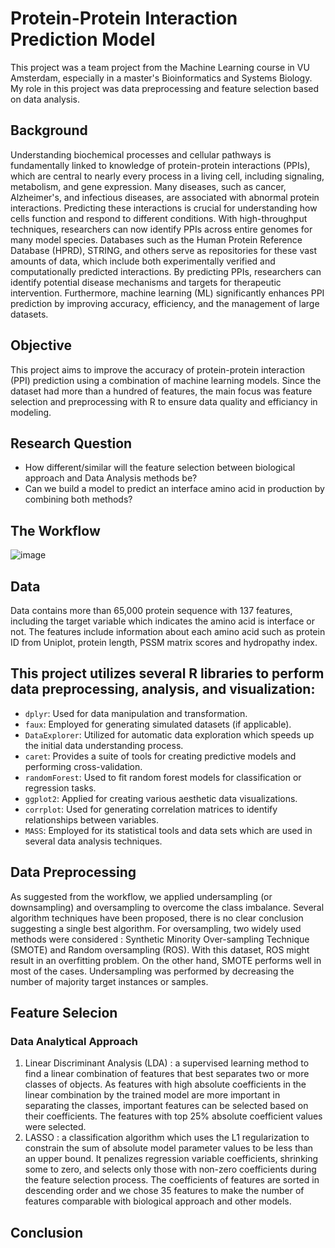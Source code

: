 # Protein-Protein Interaction Prediction Model
This project was a team project from the Machine Learning course in VU Amsterdam, especially in a master's Bioinformatics and Systems Biology.
My role in this project was data preprocessing and feature selection based on data analysis.

## Background
Understanding biochemical processes and cellular pathways is fundamentally linked to knowledge of protein-protein interactions (PPIs), which are central to nearly every process in a living cell, including signaling, metabolism, and gene expression. Many diseases, such as cancer, Alzheimer's, and infectious diseases, are associated with abnormal protein interactions. Predicting these interactions is crucial for understanding how cells function and respond to different conditions. With high-throughput techniques, researchers can now identify PPIs across entire genomes for many model species. Databases such as the Human Protein Reference Database (HPRD), STRING, and others serve as repositories for these vast amounts of data, which include both experimentally verified and computationally predicted interactions. By predicting PPIs, researchers can identify potential disease mechanisms and targets for therapeutic intervention. Furthermore, machine learning (ML) significantly enhances PPI prediction by improving accuracy, efficiency, and the management of large datasets.

## Objective
This project aims to improve the accuracy of protein-protein interaction (PPI) prediction using a combination of machine learning models. Since the dataset had more than a hundred of features, the main focus was feature selection and preprocessing with R to ensure data quality and efficiancy in modeling.

 ## Research Question
- How different/similar will the feature selection between biological approach and Data Analysis methods be?
- Can we build a model to predict an interface amino acid in production by combining both methods?

## The Workflow
![image](https://github.com/user-attachments/assets/48547f9c-35d4-49ac-8c5e-2a4a2cae093b)

## Data
Data contains more than 65,000 protein sequence with 137 features, including the target variable which indicates the amino acid is interface or not. The features include information about each amino acid such as protein ID from Uniplot, protein length, PSSM matrix scores and hydropathy index.

## This project utilizes several R libraries to perform data preprocessing, analysis, and visualization:

- `dplyr`: Used for data manipulation and transformation.
- `faux`: Employed for generating simulated datasets (if applicable).
- `DataExplorer`: Utilized for automatic data exploration which speeds up the initial data understanding process.
- `caret`: Provides a suite of tools for creating predictive models and performing cross-validation.
- `randomForest`: Used to fit random forest models for classification or regression tasks.
- `ggplot2`: Applied for creating various aesthetic data visualizations.
- `corrplot`: Used for generating correlation matrices to identify relationships between variables.
- `MASS`: Employed for its statistical tools and data sets which are used in several data analysis techniques.


## Data Preprocessing
As suggested from the workflow, we applied undersampling (or downsampling) and oversampling to overcome the class imbalance. Several algorithm techniques have been proposed, there is no clear conclusion suggesting a single best algorithm.
For oversampling, two widely used methods were considered : Synthetic Minority Over-sampling Technique (SMOTE) and Random oversampling (ROS). With this dataset, ROS might result in an overfitting problem. On the other hand, SMOTE performs well in most of the cases. Undersampling was performed by decreasing the number of majority target instances or samples.

## Feature Selecion 
### Data Analytical Approach
1. Linear Discriminant Analysis (LDA) : a supervised learning method to find a linear combination of features that best separates two or more classes of objects. As features with high absolute coefficients in the
 linear combination by the trained model are more important in separating the classes, important features can be selected based on their coefficients. The features with top 25% absolute coefficient values were selected.
2. LASSO :  a classification algorithm which uses the L1 regularization to constrain the sum of absolute model parameter values to be less than an upper bound. It penalizes regression variable coefficients,
 shrinking some to zero, and selects only those with non-zero coefficients during the feature selection process. The coefficients of features are sorted in descending order and we chose 35 features to make the number of features comparable with biological approach and other models.


## Conclusion


